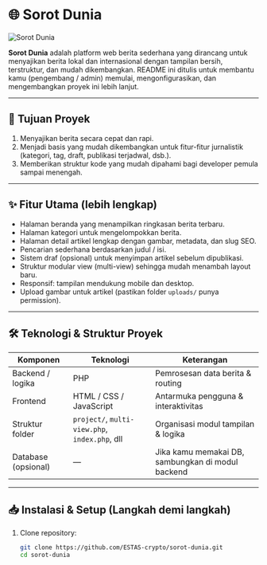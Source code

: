 # 🌐 Sorot Dunia

![Sorot Dunia](../img/logo.png)

**Sorot Dunia** adalah platform web berita sederhana yang dirancang untuk menyajikan berita lokal dan internasional dengan tampilan bersih, terstruktur, dan mudah dikembangkan. README ini ditulis untuk membantu kamu (pengembang / admin) memulai, mengonfigurasikan, dan mengembangkan proyek ini lebih lanjut.

---

## 🎯 Tujuan Proyek

1. Menyajikan berita secara cepat dan rapi.
2. Menjadi basis yang mudah dikembangkan untuk fitur-fitur jurnalistik (kategori, tag, draft, publikasi terjadwal, dsb.).
3. Memberikan struktur kode yang mudah dipahami bagi developer pemula sampai menengah.

---

## ✨ Fitur Utama (lebih lengkap)

* Halaman beranda yang menampilkan ringkasan berita terbaru.
* Halaman kategori untuk mengelompokkan berita.
* Halaman detail artikel lengkap dengan gambar, metadata, dan slug SEO.
* Pencarian sederhana berdasarkan judul / isi.
* Sistem draf (opsional) untuk menyimpan artikel sebelum dipublikasi.
* Struktur modular view (multi-view) sehingga mudah menambah layout baru.
* Responsif: tampilan mendukung mobile dan desktop.
* Upload gambar untuk artikel (pastikan folder `uploads/` punya permission).

---

## 🛠️ Teknologi & Struktur Proyek

| Komponen | Teknologi | Keterangan |
|----------|-----------|------------|
| Backend / logika | PHP | Pemrosesan data berita & routing |
| Frontend | HTML / CSS / JavaScript | Antarmuka pengguna & interaktivitas |
| Struktur folder | `project/`, `multi-view.php`, `index.php`, dll | Organisasi modul tampilan & logika |
| Database (opsional) | — | Jika kamu memakai DB, sambungkan di modul backend |

---


## 📥 Instalasi & Setup (Langkah demi langkah)

1. Clone repository:

   ```bash
   git clone https://github.com/ESTAS-crypto/sorot-dunia.git
   cd sorot-dunia
   ```

